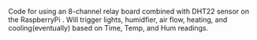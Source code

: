 Code for using an 8-channel relay board combined with DHT22 sensor on the RaspberryPi .
Will trigger lights, humidfier, air flow, heating, and cooling(eventually) based on Time,  Temp, and Hum readings.
